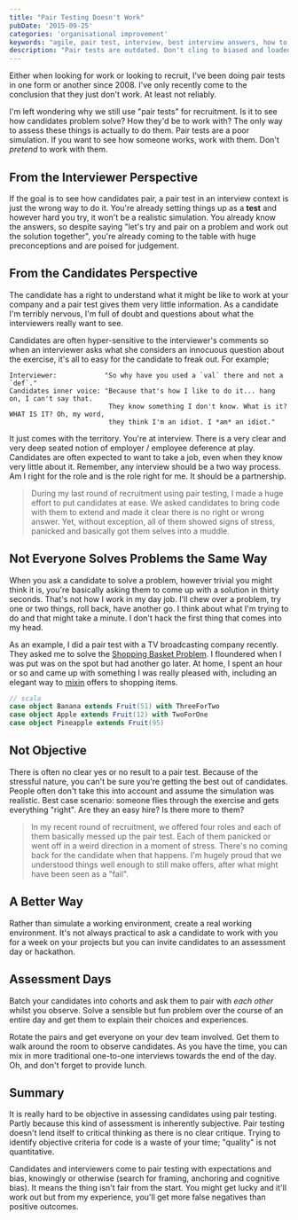 ```yaml
---
title: "Pair Testing Doesn't Work"
pubDate: '2015-09-25'
categories: 'organisational improvement'
keywords: "agile, pair test, interview, best interview answers, how to beat the interview, technical interviews"
description: "Pair tests are outdated. Don't cling to biased and loaded interview techniques when looking to hire developers, embrace fairer and more balanced techniques."
---
```


Either when looking for work or looking to recruit, I've been doing pair tests in one form or another since 2008. I've only recently come to the conclusion that they just don't work. At least not reliably. 

I'm left wondering why we still use "pair tests" for recruitment. Is it to see how candidates problem solve? How they'd be to work with? The only way to assess these things is actually to do them. Pair tests are a poor simulation. If you want to see how someone works, work with them. Don't _pretend_ to work with them.

<!-- more -->


## From the Interviewer Perspective

If the goal is to see how candidates pair, a pair test in an interview context is just the wrong way to do it. You're already setting things up as a **test** and however hard you try, it won't be a realistic simulation. You already know the answers, so despite saying "let's try and pair on a problem and work out the solution together", you're already coming to the table with huge preconceptions and are poised for judgement. 


## From the Candidates Perspective

The candidate has a right to understand what it might be like to work at your company and a pair test gives them very little information. As a candidate I'm terribly nervous, I'm full of doubt and questions about what the interviewers really want to see. 

Candidates are often hyper-sensitive to the interviewer's comments so when an interviewer asks what she considers an innocuous question about the exercise, it's all to easy for the candidate to freak out. For example;

    Interviewer:            "So why have you used a `val` there and not a `def`."
    Candidates inner voice: "Because that's how I like to do it... hang on, I can't say that. 
                             They know something I don't know. What is it? WHAT IS IT? Oh, my word, 
                             they think I'm an idiot. I *am* an idiot."  

It just comes with the territory. You're at interview. There is a very clear and very deep seated notion of employer / employee deference at play. Candidates are often expected to want to take a job, even when they know very little about it. Remember, any interview should be a two way process. Am I right for the role and is the role right for me. It should be a partnership. 

> During my last round of recruitment using pair testing, I made a huge effort to put candidates at ease. We asked candidates to bring code with them to extend and made it clear there is no right or wrong answer. Yet, without exception, all of them showed signs of stress, panicked and basically got them selves into a muddle. 



## Not Everyone Solves Problems the Same Way

When you ask a candidate to solve a problem, however trivial you might think it is, you're basically asking them to come up with a solution in thirty seconds. That's not how I work in my day job. I'll chew over a problem, try one or two things, roll back, have another go. I think about what I'm trying to do and that might take a minute. I don't hack the first thing that comes into my head. 

As an example, I did a pair test with a TV broadcasting company recently. They asked me to solve the [Shopping Basket Problem](https://github.com/tobyweston/shopping_basket). I floundered when I was put was on the spot but had another go later. At home, I spent an hour or so and came up with something I was really pleased with, including an elegant way to [mixin](https://github.com/tobyweston/shopping_basket/blob/master/src/main/scala/shopping/Fruit.scala) offers to shopping items.

```scala
// scala
case object Banana extends Fruit(51) with ThreeForTwo
case object Apple extends Fruit(12) with TwoForOne
case object Pineapple extends Fruit(95)
```

## Not Objective

There is often no clear yes or no result to a pair test. Because of the stressful nature, you can't be sure you're getting the best out of candidates. People often don't take this into account and assume the simulation was realistic. Best case scenario: someone flies through the exercise and gets everything "right". Are they an easy hire? Is there more to them? 

> In my recent round of recruitment, we offered four roles and each of them basically messed up the pair test. Each of them panicked or went off in a weird direction in a moment of stress. There's no coming back for the candidate when that happens. I'm hugely proud that we understood things well enough to still make offers, after what might have been seen as a "fail".



## A Better Way

Rather than simulate a working environment, create a real working environment. It's not always practical to ask a candidate to work with you for a week on your projects but you can invite candidates to an assessment day or hackathon. 

##  Assessment Days 

Batch your candidates into cohorts and ask them to pair with _each other_ whilst you observe. Solve a sensible but fun problem over the course of an entire day and get them to explain their choices and experiences.

Rotate the pairs and get everyone on your dev team involved. Get them to walk around the room to observe candidates. As you have the time, you can mix in more traditional one-to-one interviews towards the end of the day. Oh, and don't forget to provide lunch.


## Summary

It is really hard to be objective in assessing candidates using pair testing. Partly because this kind of assessment is inherently subjective. Pair testing doesn't lend itself to critical thinking as there is no clear critique. Trying to identify objective criteria for code is a waste of your time; "quality" is not quantitative.

Candidates and interviewers come to pair testing with expectations and bias, knowingly or otherwise (search for framing, anchoring and cognitive bias). It means the thing isn't fair from the start. You might get lucky and it'll work out but from my experience, you'll get more false negatives than positive outcomes.
